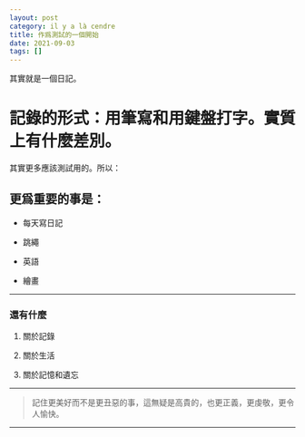 ```yaml
---
layout: post
category: il y a là cendre
title: 作爲測試的一個開始
date: 2021-09-03
tags: []
---
```


其實就是一個日記。

# 記錄的形式：用筆寫和用鍵盤打字。實質上有什麼差別。

其實更多應該測試用的。所以：

## 更爲重要的事是：

- 每天寫日記

- 跳繩

- 英語

- 繪畫

------

### 還有什麼

1. 關於記錄

2. 關於生活

3. 關於記憶和遺忘


------

> 記住更美好而不是更丑惡的事，這無疑是高貴的，也更正義，更虔敬，更令人愉快。






------





